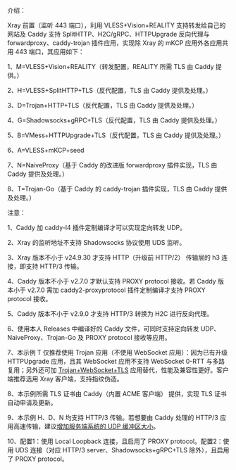 介绍：

Xray 前置（监听 443 端口），利用 VLESS+Vision+REALITY 支持转发给自己的网站及 Caddy 支持 SplitHTTP、H2C/gRPC、HTTPUpgrade 反向代理与 forwardproxy、caddy-trojan 插件应用，实现除 Xray 的 mKCP 应用外各应用共用 443 端口，其应用如下：

1、M=VLESS+Vision+REALITY（转发配置，REALITY 所需 TLS 由 Caddy 提供。）

2、H=VLESS+SplitHTTP+TLS（反代配置，TLS 由 Caddy 提供及处理。）

3、D=Trojan+HTTP+TLS（反代配置，TLS 由 Caddy 提供及处理。）

4、G=Shadowsocks+gRPC+TLS（反代配置，TLS 由 Caddy 提供及处理。）

5、B=VMess+HTTPUpgrade+TLS（反代配置，TLS 由 Caddy 提供及处理。）

6、A=VLESS+mKCP+seed

7、N=NaiveProxy（基于 Caddy 的改进版 forwardproxy 插件实现，TLS 由 Caddy 提供及处理。）

8、T=Trojan-Go（基于 Caddy 的 caddy-trojan 插件实现，TLS 由 Caddy 提供及处理。）

注意：

1、Caddy 加 caddy-l4 插件定制编译才可以实现定向转发 UDP。

2、Xray 的监听地址不支持 Shadowsocks 协议使用 UDS 监听。

3、Xray 版本不小于 v24.9.30 才支持 HTTP（升级前 HTTP/2） 传输层的 h3 连接，即支持 HTTP/3 传输。

4、Caddy 版本不小于 v2.7.0 才默认支持 PROXY protocol 接收。若 Caddy 版本小于 v2.7.0 需加 caddy2-proxyprotocol 插件定制编译才支持 PROXY protocol 接收。

5、Caddy 版本不小于 v2.9.0 才支持 HTTP/3 转换为 H2C 进行反向代理。

6、使用本人 Releases 中编译好的 Caddy 文件，可同时支持定向转发 UDP、NaiveProxy、Trojan-Go 及 PROXY protocol 接收等应用。

7、本示例 T 仅推荐使用 Trojan 应用（不使用 WebSocket 应用）：因为已有升级 HTTPUpgrade 应用，且其 WebSocket 应用不支持 WebSocket 0-RTT 与多路复用；另外还可加 [Trojan+WebSocket+TLS](https://github.com/lxhao61/integrated-examples/tree/main/V2Ray(Trojan%2BWebSocket)%2BNginx%5CCaddy) 应用替代，性能及兼容性更好。客户端推荐选用 Xray 客户端，支持指纹伪造。

8、本示例所需 TLS 证书由 Caddy（内置 ACME 客户端） 提供，实现 TLS 证书自动申请及更新。

9、本示例 H、D、N 均支持 HTTP/3 传输。若想要由 Caddy 处理的 HTTP/3 应用高速传输，建议[增加服务端系统的 UDP 缓冲区大小](https://github.com/quic-go/quic-go/wiki/UDP-Buffer-Sizes)。

10、配置1：使用 Local Loopback 连接，且启用了 PROXY protocol。配置2：使用 UDS 连接（对应 HTTP/3 server、Shadowsocks+gRPC+TLS 除外），且启用了 PROXY protocol。
